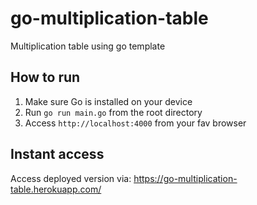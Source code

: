 # go-multiplication-table

Multiplication table using go template

## How to run

1. Make sure Go is installed on your device
2. Run `go run main.go` from the root directory
3. Access `http://localhost:4000` from your fav browser

## Instant access

Access deployed version via: https://go-multiplication-table.herokuapp.com/